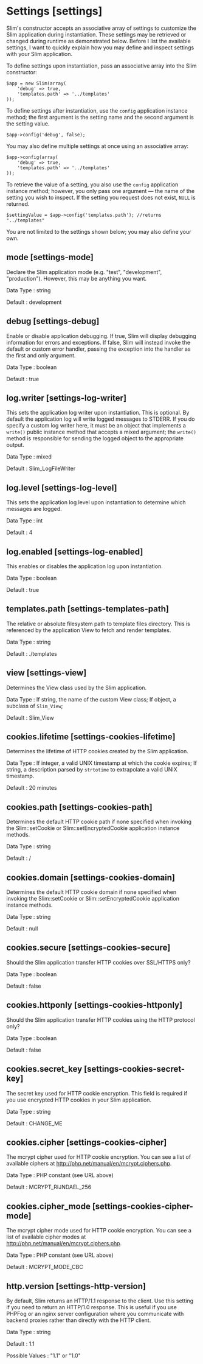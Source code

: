 # Settings [settings]

Slim's constructor accepts an associative array of settings to customize the Slim application during instantiation. These settings may be retrieved or changed during runtime as demonstrated below. Before I list the available settings, I want to quickly explain how you may define and inspect settings with your Slim application.

To define settings upon instantiation, pass an associative array into the Slim constructor:

    $app = new Slim(array(
        'debug' => true,
        'templates.path' => '../templates'
    ));

To define settings after instantiation, use the `config` application instance method; the first argument is the setting name and the second argument is the setting value.

    $app->config('debug', false);

You may also define multiple settings at once using an associative array:

    $app->config(array(
        'debug' => true,
        'templates.path' => '../templates'
    ));

To retrieve the value of a setting, you also use the `config` application instance method; however, you only pass one argument — the name of the setting you wish to inspect. If the setting you request does not exist, `NULL` is returned.

    $settingValue = $app->config('templates.path'); //returns "../templates"

You are not limited to the settings shown below; you may also define your own.

## mode [settings-mode] ##

Declare the Slim application mode (e.g. "test", "development", "production"). However, this may be anything you want.

Data Type
:   string

Default
:   development

## debug [settings-debug]

Enable or disable application debugging. If true, Slim will display debugging information for errors and exceptions. If false, Slim will instead invoke the default or custom error handler, passing the exception into the handler as the first and only argument.

Data Type
:   boolean

Default
:   true

## log.writer [settings-log-writer] ##

This sets the application log writer upon instantiation. This is optional. By default the application log will write logged messages to STDERR. If you do specify a custom log writer here, it must be an object that implements a `write()` public instance method that accepts a mixed argument; the `write()` method is responsible for sending the logged object to the appropriate output.

Data Type
:   mixed

Default
:   Slim_LogFileWriter

## log.level [settings-log-level] ##

This sets the application log level upon instantiation to determine which messages are logged.

Data Type
:   int

Default
:   4

## log.enabled [settings-log-enabled] ##

This enables or disables the application log upon instantiation.

Data Type
:   boolean

Default
:   true

## templates.path [settings-templates-path]

The relative or absolute filesystem path to template files directory. This is referenced by the application View to fetch and render templates.

Data Type
:   string

Default
:   ./templates

## view [settings-view]

Determines the View class used by the Slim application.

Data Type
:   If string, the name of the custom View class;
    If object, a subclass of `Slim_View`;

Default
:   Slim_View

## cookies.lifetime [settings-cookies-lifetime]

Determines the lifetime of HTTP cookies created by the Slim application.

Data Type
:   If integer, a valid UNIX timestamp at which the cookie expires;
    If string, a description parsed by `strtotime` to extrapolate a valid UNIX timestamp.

Default
:   20 minutes

## cookies.path [settings-cookies-path]

Determines the default HTTP cookie path if none specified when invoking the Slim::setCookie or Slim::setEncryptedCookie application instance methods.

Data Type
:   string

Default
:   /

## cookies.domain [settings-cookies-domain]

Determines the default HTTP cookie domain if none specified when invoking the Slim::setCookie or Slim::setEncryptedCookie application instance methods.

Data Type
:   string

Default
:   null

## cookies.secure [settings-cookies-secure]

Should the Slim application transfer HTTP cookies over SSL/HTTPS only?

Data Type
:   boolean

Default
:   false

## cookies.httponly [settings-cookies-httponly]

Should the Slim application transfer HTTP cookies using the HTTP protocol only?

Data Type
:   boolean

Default
:   false

## cookies.secret_key [settings-cookies-secret-key]

The secret key used for HTTP cookie encryption. This field is required if you use encrypted HTTP cookies in your Slim application.

Data Type
:   string

Default
:   CHANGE_ME

## cookies.cipher [settings-cookies-cipher]

The mcrypt cipher used for HTTP cookie encryption. You can see a list of available ciphers at http://php.net/manual/en/mcrypt.ciphers.php.

Data Type
:   PHP constant (see URL above)

Default
:   MCRYPT_RIJNDAEL_256

## cookies.cipher_mode [settings-cookies-cipher-mode]

The mcrypt cipher mode used for HTTP cookie encryption. You can see a list of available cipher modes at http://php.net/manual/en/mcrypt.ciphers.php.

Data Type
:   PHP constant (see URL above)

Default
:   MCRYPT_MODE_CBC

## http.version [settings-http-version]

By default, Slim returns an HTTP/1.1 response to the client. Use this setting if you need to return an HTTP/1.0 response. This is useful if you use PHPFog or an nginx server configuration where you communicate with backend proxies rather than directly with the HTTP client.

Data Type
:   string

Default
:   1.1

Possible Values
:   "1.1" or "1.0"